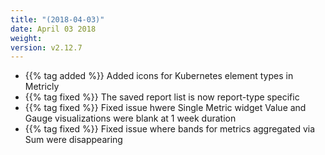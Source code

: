```yaml
---
title: "(2018-04-03)"
date: April 03 2018
weight:
version: v2.12.7
---
```


- {{% tag added %}} Added icons for Kubernetes element types in Metricly
- {{% tag fixed %}} The saved report list is now report-type specific
- {{% tag fixed %}} Fixed issue hwere Single Metric widget Value and Gauge visualizations were blank at 1 week duration
- {{% tag fixed %}} Fixed issue where bands for metrics aggregated via Sum were disappearing
